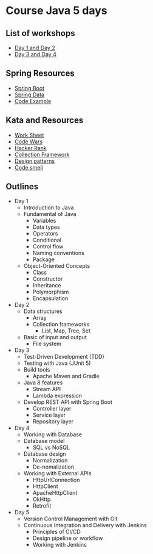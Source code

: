 # Course Java 5 days

## List of workshops
* [Day 1 and Day 2](https://github.com/up1/workshop-basic-day-01)
* [Day 3 and Day 4](https://github.com/up1/workshop-basic-day-03)

## Spring Resources
* [Spring Boot](https://spring.io/projects/spring-boot)
* [Spring Data](https://spring.io/projects/spring-data)
* [Code Example](https://github.com/up1/demo-spring-testing)

## Kata and Resources
* [Work Sheet](https://bit.ly/3lpkPn9)
* [Code Wars](https://www.codewars.com/)
* [Hacker Rank](https://www.hackerrank.com/)
* [Collection Framework](https://docs.oracle.com/javase/8/docs/technotes/guides/collections/overview.html)
* [Design patterns](https://sourcemaking.com/design_patterns)
* [Code smell](https://sourcemaking.com/refactoring/smells)

## Outlines

* Day 1
  * Introduction to Java
  * Fundamental of Java
    * Variables
    * Data types
    * Operators
    * Conditional 
    * Control flow 
    * Naming conventions
    * Package
  * Object-Oriented Concepts
    * Class
    * Constructor
    * Inheritance
    * Polymorphism
    * Encapsulation 
* Day 2
    * Data structures
      * Array
      * Collection frameworks
        * List, Map, Tree, Set 
    * Basic of input and output
      * File system 
* Day 3
    * Test-Driven Development (TDD)
    * Testing with Java (JUnit 5)
    * Build tools
      * Apache Maven and Gradle
    * Java 8 features
      * Stream API
      * Lambda expression
    * Develop REST API with Spring Boot
      * Controller layer
      * Service layer
      * Repository layer
* Day 4
    * Working with Database
    * Database model
      * SQL vs NoSQL
    * Database design
      * Normalization
      * De-nomalization
    * Working with External APIs
      * HttpUrlConnection
      * HttpClient
      * ApacheHttpClient
      * OkHttp
      * Retrofit
* Day 5
    * Version Control Management with Git
    * Continuous Integration and Delivery with Jenkins
      * Principles of CI/CD
      * Design pipeline or workflow
      * Working with Jenkins
      
